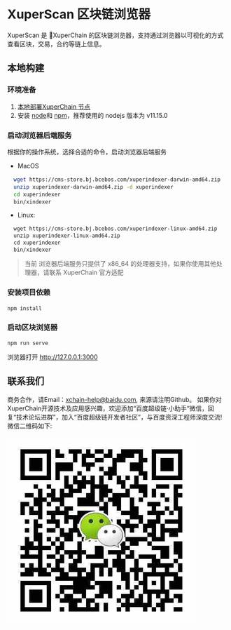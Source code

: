 # XuperScan 区块链浏览器

XuperScan 是 XuperChain 的区块链浏览器，支持通过浏览器以可视化的方式查看区块，交易，合约等链上信息。

## 本地构建

### 环境准备
1. [本地部署XuperChain 节点](https://github.com/xuperchain/xuperchain/blob/master/CONTRIBUTING_CN.md)
2. 安装 [node](https://nodejs.org/en/)和 [npm](https://www.npmjs.com/)，推荐使用的 nodejs 版本为 v11.15.0

### 启动浏览器后端服务

根据你的操作系统，选择合适的命令，启动浏览器后端服务

- MacOS

``` bash
  wget https://cms-store.bj.bcebos.com/xuperindexer-darwin-amd64.zip 
  unzip xuperindexer-darwin-amd64.zip -d xuperindexer
  cd xuperindexer
  bin/xindexer
```

- Linux:
```
  wget https://cms-store.bj.bcebos.com/xuperindexer-linux-amd64.zip 
  unzip xuperindexer-linux-amd64.zip
  cd xuperindexer
  bin/xindexer

``` 
<!-- - Windows: third_party/xuperindexer/bin/xindexer-win-amd64 -->
 
>  当前 浏览器后端服务只提供了 x86_64 的处理器支持，如果你使用其他处理器，请联系 XuperChain 官方适配

### 安装项目依赖
```
npm install
```

### 启动区块浏览器
```
npm run serve
```
  浏览器打开 http://127.0.0.1:3000 


## 联系我们
商务合作，请Email：xchain-help@baidu.com, 来源请注明Github。
如果你对XuperChain开源技术及应用感兴趣，欢迎添加“百度超级链·小助手“微信，回复“技术论坛进群”，加入“百度超级链开发者社区”，与百度资深工程师深度交流!微信二维码如下:

![微信二维码](https://github.com/ToWorld/xuperchain-image/blob/master/baidu-image-xuperchain.png)
